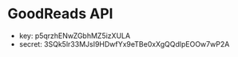 
# GoodReads API
- key: p5qrzhENwZGbhMZ5izXULA
- secret: 3SQk5lr33MJsI9HDwfYx9eTBe0xXgQQdlpEOOw7wP2A
